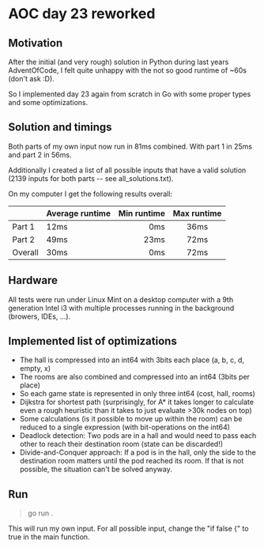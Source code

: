 
# AOC day 23 reworked

## Motivation
After the initial (and very rough) solution in Python during last years AdventOfCode, I felt quite unhappy with the
not so good runtime of ~60s (don't ask :D).

So I implemented day 23 again from scratch in Go with some proper types and some optimizations.

## Solution and timings
Both parts of my own input now run in 81ms combined. With part 1 in 25ms and part 2 in 56ms.

Additionally I created a list of all possible inputs that have a valid solution (2139 inputs for both parts -- see all_solutions.txt).

On my computer I get the following results overall:

| | Average runtime | Min runtime | Max runtime |
| :--   | :--  | --:  | :-:  |
Part 1  | 12ms | 0ms  | 36ms |
Part 2  | 49ms | 23ms | 72ms |
Overall | 30ms | 0ms  | 72ms |

## Hardware
All tests were run under Linux Mint on a desktop computer with a 9th generation Intel i3 with multiple processes running in the background (browers, IDEs, ...).

## Implemented list of optimizations

- The hall is compressed into an int64 with 3bits each place (a, b, c, d, empty, x)
- The rooms are also combined and compressed into an int64 (3bits per place)
- So each game state is represented in only three int64 (cost, hall, rooms)
- Dijkstra for shortest path (surprisingly, for A* it takes longer to calculate even a rough heuristic than it takes to just evaluate >30k nodes on top)
- Some calculations (is it possible to move up within the room) can be reduced to a single expression (with bit-operations on the int64)
- Deadlock detection: Two pods are in a hall and would need to pass each other to reach their destination room (state can be discarded!)
- Divide-and-Conquer approach: If a pod is in the hall, only the side to the destination room matters until the pod reached its room. If that is not possible, the situation can't be solved anyway.

## Run

> go run .

This will run my own input. For all possible input, change the "if false {" to true in the main function.
